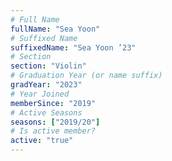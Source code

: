```yaml
---
# Full Name
fullName: "Sea Yoon"
# Suffixed Name
suffixedName: "Sea Yoon ’23"
# Section
section: "Violin"
# Graduation Year (or name suffix)
gradYear: "2023"
# Year Joined
memberSince: "2019"
# Active Seasons
seasons: ["2019/20"]
# Is active member?
active: "true"
---
```


